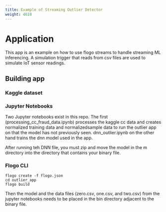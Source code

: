 ```yaml
---
title: Example of Streaming Outlier Detector
weight: 4618
---
```


# Application
This app is an example on how to use flogo streams to handle streaming ML inferencing.  A simulation trigger that reads from csv files are used to simulate IoT sensor readings.

## Building app
### Kaggle dataset


### Jupyter Notebooks
Two Jupyter notebooks exist in this repo.  The first (processing_cc_fraud_data.ipynb) processes the kaggle cc data and creates normalized training data and normalizedsample data to run the outlier app on that the model has not previously seen.  dnn_outlier.ipynb on the other hand trains the dnn model used in the app.

After running teh DNN file, you must zip and move the model in the m directory into the directory that contains your binary file.

### Flogo CLI
```
flogo create -f flogo.json
cd outlier_app
flogo build
```
Then the model and the data files (zero.csv, one.csv, and two.csv) from the jupyter notebooks needs to be placed in the bin directory adjacent to the binary file.

